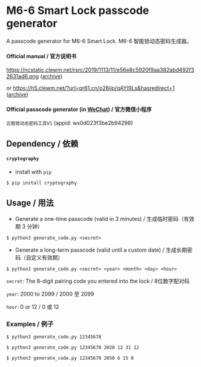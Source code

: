 # M6-6 Smart Lock passcode generator
A passcode generator for M6-6 Smart Lock. M6-6 智能锁动态密码生成器。

#### Official manual / 官方说明书
https://ncstatic.clewm.net/rsrc/2019/1113/11/e56e8c5920f9aa382abd492f32631ad6.png
([archive](https://web.archive.org/web/20200528172830/https://ncstatic.clewm.net/rsrc/2019/1113/11/e56e8c5920f9aa382abd492f32631ad6.png))

or https://h5.clewm.net/?url=qr61.cn/o26ijp/qAYI9Ls&hasredirect=1
([archive](https://archive.is/BoUgJ))

#### Official passcode generator (in [WeChat](https://www.wechat.com/)) / 官方微信小程序
`云智锁动态密码工具V1` (appid: wx0d023f3be2b94298)

## Dependency / 依赖
#### `cryptography`

* install with `pip`
```
$ pip install cryptography
```

## Usage / 用法
* Generate a one-time passcode (valid in 3 minutes) / 生成临时密码（有效期 3 分钟）
```
$ python3 generate_code.py <secret>
```
* Generate a long-term passcode (valid until a custom date) / 生成长期密码（自定义有效期）
```
$ python3 generate_code.py <secret> <year> <month> <day> <hour>
```

`secret`: The 8-digit pairing code you entered into the lock / 8位数字配对码

`year`: 2000 to 2099 / 2000 至 2099

`hour`: 0 or 12 / 0 或 12

### Examples / 例子
```
$ python3 generate_code.py 12345678
```
```
$ python3 generate_code.py 12345678 2020 12 31 12
```
```
$ python3 generate_code.py 12345678 2050 6 15 0
```
